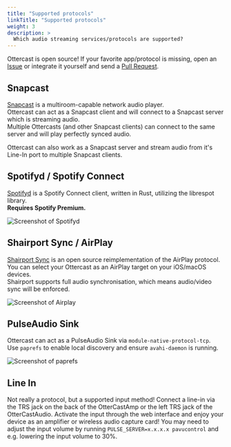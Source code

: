 ```yaml
---
title: "Supported protocols"
linkTitle: "Supported protocols"
weight: 3
description: >
  Which audio streaming services/protocols are supported?
---
```


Ottercast is open source! If your favorite app/protocol is missing, open an [Issue](https://github.com/Ottercast/buildroot-ottercast-audio/issues) or integrate it yourself and send a [Pull Request](https://github.com/Ottercast/buildroot-ottercast-audio/pulls).

## Snapcast
[Snapcast](https://github.com/badaix/snapcast) is a multiroom-capable network audio player.  
Ottercast can act as a Snapcast client and will connect to a Snapcast server which is streaming audio.  
Multiple Ottercasts (and other Snapcast clients) can connect to the same server and will play perfectly synced audio.

Ottercast can also work as a Snapcast server and stream audio from it's Line-In port to multiple Snapcast clients.

## Spotifyd / Spotify Connect

<div class="row">
<div class="col-md-7">

[Spotifyd](https://github.com/Spotifyd/spotifyd) is a Spotify Connect client, written in Rust, utilizing the librespot library.  
**Requires Spotify Premium.**

</div>
<div class="col-md-4">
<img src="/assets/images/spotify.png" alt="Screenshot of Spotifyd" class="img-responsive">
</div>

</div>

## Shairport Sync / AirPlay


<div class="row">
<div class="col-md-7">

[Shairport Sync](https://github.com/mikebrady/shairport-sync) is an open source reimplementation of the AirPlay protocol.  
You can select your Ottercast as an AirPlay target on your iOS/macOS devices.  
Shairport supports full audio synchronisation, which means audio/video sync will be enforced.

</div>
<div class="col-md-4">
<img src="/assets/images/airplay.png" alt="Screenshot of Airplay" class="img-responsive">
</div>

</div>

## PulseAudio Sink

<div class="row">
<div class="col-md-6">

Ottercast can act as a PulseAudio Sink via `module-native-protocol-tcp`.  
Use `paprefs` to enable local discovery and ensure `avahi-daemon` is running.  

</div>
<div class="col-md-5">
<img src="/assets/images/paprefs.png" alt="Screenshot of paprefs" class="img-responsive">
</div>
</div>

## Line In

<div class="row">
<div class="col-md-6">

Not really a protocol, but a supported input method! Connect a line-in via the TRS jack on the back of the OtterCastAmp or the left TRS jack of the OtterCastAudio. Activate the input through the web interface and enjoy your device as an amplifier or wireless audio capture card!
You may need to adjust the input volume by running `PULSE_SERVER=x.x.x.x pavucontrol` and e.g. lowering the input volume to 30%.

</div>
</div>
